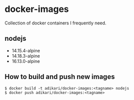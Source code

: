 # docker-images

Collection of docker containers I frequently need.

## nodejs
- 14.15.4-alpine
- 14.18.3-alpine
- 16.13.0-alpine

## How to build and push new images

```
$ docker build -t adikari/docker-images:<tagname> nodejs
$ docker push adikari/docker-images:<tagname>
```
